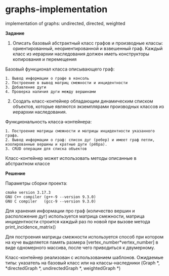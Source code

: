 # graphs-implementation
implementation of graphs: undirected, directed, weighted

**Задание** 
1) Описать базовый абстрактный класс графов и производные классы: ориентированный, неориентированной и взвешенный граф. 
Каждый класс из иерархии наследования должен иметь конструкторы копирования и перемещения 

Базовый функционал класса описывающего граф:

    1. Вывод информации о графе в консоль
    2. Построение в вывод матриц смежности и инцидентности
    3. Добавление дуги
    4. Проверка наличия дуги между вершинами 
    

2) Создать класс-контейнер обладающим динамическим списком объектов, которые являются экземплярами производных классов из иерархии наследования.

Функциональность класса-контейнера: 

    1. Построение матрицы смежности и матрицы инцидентности указанного графа.
    2. Вывод информации о граф: список дуг (ребер) и имеет граф петли, изолированные вершины и кратные дуги (рёбра).
    3. CRUD операции для списка объектов  
    
Класс-контейнер может использовать методы описанные в абстрактном классе 


**Решение**

Параметры сборки проекта:

    cmake version 3.17.3
    GNU C++ compiler (g++-9 --version 9.3.0)
    GNU C compiler   (gcc-9 --version 9.3.0)

Для хранения информации про граф (количество вершин и расположение дуг) используется матрица смежности,
матрица инцидентности строится каждый раз по новой при вызове метода print_incidence_matrix() 

Для построения матрицы смежности используется способ при котором на куче выделяется память размера [vertex_number*vertex_number] в виде одномерного массива, после чего приводиться к двумерному. 

Класс-контейнер реализован с использованием шаблонов. Ожидаемые типы: указатель на базовый класс или на классы-наследники 
(Graph *, *directedGraph *, undirectedGraph *, weightedGraph *)
